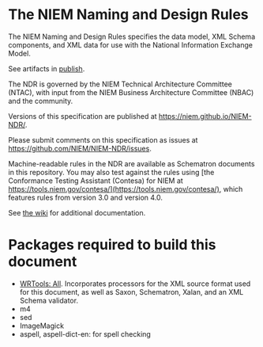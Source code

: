 
# The NIEM Naming and Design Rules

The NIEM Naming and Design Rules specifies the data model, XML Schema
components, and XML data for use with the National Information Exchange Model.

See artifacts in [publish](publish).

The NDR is governed by the NIEM Technical Architecture Committee (NTAC), with
input from the NIEM Business Architecture Committee (NBAC) and the community.

Versions of this specification are published at <https://niem.github.io/NIEM-NDR/>.

Please submit comments on this specification as issues at
https://github.com/NIEM/NIEM-NDR/issues.

Machine-readable rules in the NDR are available as Schematron documents in this
repository. You may also test against the rules using
[the Conformance Testing Assistant (Contesa) for NIEM at https://tools.niem.gov/contesa/](https://tools.niem.gov/contesa/),
which features rules from version 3.0 and version 4.0.

See [the wiki](https://github.com/NIEM/NIEM-NDR/wiki) for additional
documentation.

# Packages required to build this document

- [WRTools: All](https://github.com/webb/wrtools-all). Incorporates processors for the XML source format used for this document, as well as Saxon, Schematron, Xalan, and an XML Schema validator.
- m4
- sed
- ImageMagick
- aspell, aspell-dict-en: for spell checking

